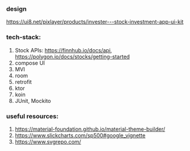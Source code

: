 ### design

https://ui8.net/pixlayer/products/invester---stock-investment-app-ui-kit

### tech-stack:
1. Stock APIs: https://finnhub.io/docs/api, https://polygon.io/docs/stocks/getting-started
2. compose UI
3. MVI
4. room
5. retrofit
6. ktor
7. koin
8. JUnit, Mockito

### useful resources:
1. https://material-foundation.github.io/material-theme-builder/
2. https://www.slickcharts.com/sp500#google_vignette
3. https://www.svgrepo.com/
